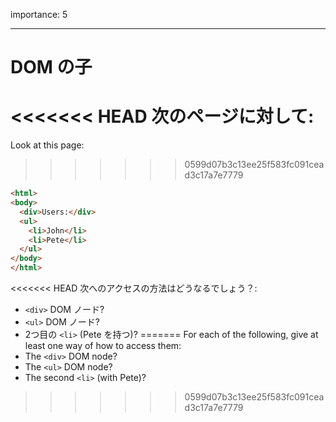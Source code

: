 importance: 5

---

# DOM の子

<<<<<<< HEAD
次のページに対して:
=======
Look at this page:
>>>>>>> 0599d07b3c13ee25f583fc091cead3c17a7e7779

```html
<html>
<body>
  <div>Users:</div>
  <ul>
    <li>John</li>
    <li>Pete</li>
  </ul>
</body>
</html>
```

<<<<<<< HEAD
次へのアクセスの方法はどうなるでしょう？:
- `<div>` DOM ノード?
- `<ul>` DOM ノード?
- 2つ目の `<li>` (Pete を持つ)?
=======
For each of the following, give at least one way of how to access them:
- The `<div>` DOM node?
- The `<ul>` DOM node?
- The second `<li>` (with Pete)?
>>>>>>> 0599d07b3c13ee25f583fc091cead3c17a7e7779
